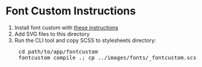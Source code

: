 # Font Custom Instructions

1. Install font custom with [these instructions](http://fontcustom.com)
2. Add SVG files to this directory
3. Run the CLI tool and copy SCSS to stylesheets directory:
  <pre>
    cd path/to/app/fontcustom
    fontcustom compile .; cp ../images/fonts/_fontcustom.scss ../stylesheets/fontcustom.scss
  </pre>